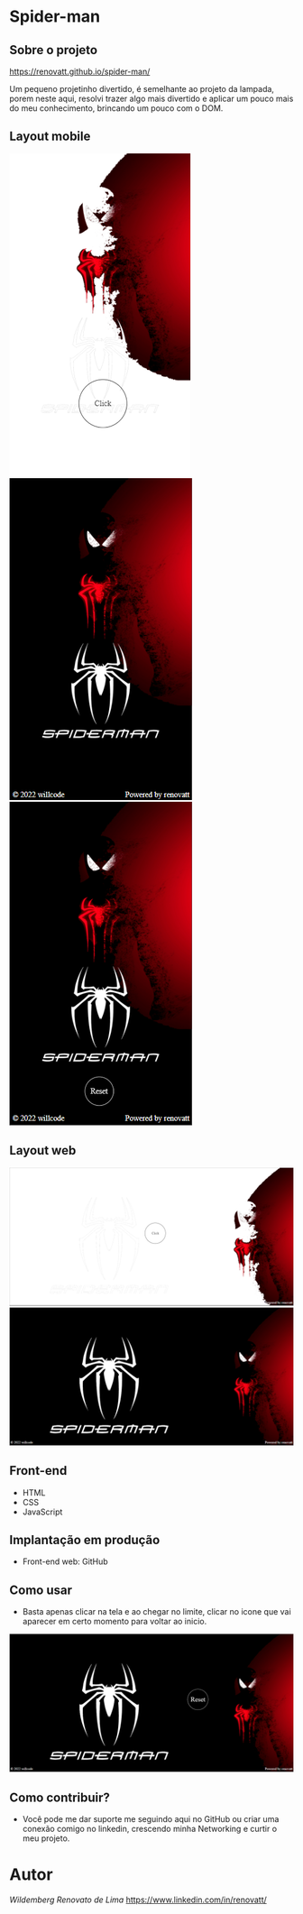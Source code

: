 # Spider-man

## Sobre o projeto

https://renovatt.github.io/spider-man/

Um pequeno projetinho divertido, é semelhante ao projeto da lampada, porem neste aqui, resolvi trazer algo mais divertido e aplicar um pouco mais do meu conhecimento, brincando um pouco com o DOM.

## Layout mobile
![Mobile 1](https://github.com/renovatt/spider-man/blob/main/assets/readme/mobile-1.png) 
![Mobile 2](https://github.com/renovatt/spider-man/blob/main/assets/readme/mobile-2.png)
![Mobile 3](https://github.com/renovatt/spider-man/blob/main/assets/readme/mobile-3.png)

## Layout web
![Web 1](https://github.com/renovatt/spider-man/blob/main/assets/readme/web-1.png)
![Web 2](https://github.com/renovatt/spider-man/blob/main/assets/readme/web-2.png)

## Front-end
- HTML
- CSS 
- JavaScript

## Implantação em produção
- Front-end web: GitHub

## Como usar
- Basta apenas clicar na tela e ao chegar no limite, clicar no icone que vai aparecer em certo momento para voltar ao inicio.

![Web 3](https://github.com/renovatt/spider-man/blob/main/assets/readme/web-3.png)

## Como contribuir?
- Você pode me dar suporte me seguindo aqui no GitHub ou criar uma conexão comigo no linkedin, crescendo minha Networking e curtir o meu projeto.

# Autor

*Wildemberg Renovato de Lima*
https://www.linkedin.com/in/renovatt/
